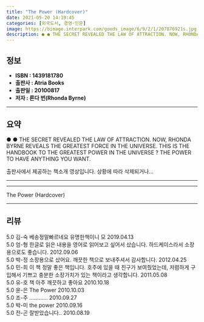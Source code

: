 ```yaml
---
title: "The Power (Hardcover)"
date: 2021-05-20 14:19:45
categories: [외국도서, 경영-인문]
image: https://bimage.interpark.com/goods_image/6/9/2/1/207876921s.jpg
description: ● ● THE SECRET REVEALED THE LAW OF ATTRACTION. NOW, RHONDA BYRNE REVEALS THE GREATEST FORCE IN THE UNIVERSE. THIS IS THE HANDBOOK TO THE GREATEST POWER IN THE
---
```


## **정보**

- **ISBN : 1439181780**
- **출판사 : Atria Books**
- **출판일 : 20100817**
- **저자 : 론다 번(Rhonda Byrne)**

------



## **요약**

●  ●  THE SECRET REVEALED THE LAW OF ATTRACTION. NOW, RHONDA BYRNE REVEALS THE GREATEST FORCE IN THE UNIVERSE. THIS IS THE HANDBOOK TO THE GREATEST POWER IN THE UNIVERSE ? THE POWER TO HAVE ANYTHING YOU WANT.



출판사에서 제공하는 책소개 영상입니다. 상황에 따라 삭제되거나... 

------



------


The Power (Hardcover) 

------


## **리뷰** 

5.0 김-숙 베송정말빠르네요  유명한책이니 모 2019.04.13 <br/>5.0 엄-형 한글로 읽은 내용을 영어로 읽어보고 싶어서 샀습니다. 하드케이스라서 소장용으로도 좋습니다. 2012.09.06 <br/>5.0 박-정 소장용으로 샀어요. 깨끗한 책으로 보내주셔서 감사합니다. 2012.04.25 <br/>5.0 민-희 이 책 정말 좋은 책입니다. 호주에 있을 때 친구가 보여줬었는데,  저렴하게 구입해서 기쁘고 충분한 소장가치가 있는 책이라고 생각합니다. 2011.05.08 <br/>5.0 유-호 책 아주 깨끗하고 좋아요  2010.10.18 <br/>5.0 윤-은 The Power 2010.10.03 <br/>5.0 조-주 ............ 2010.09.27 <br/>5.0 박-미 the power 2010.09.16 <br/>5.0 전-곤 잘받았습니다.. 2010.08.19 <br/>